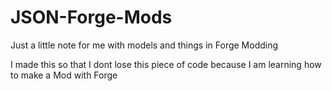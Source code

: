 # JSON-Forge-Mods
Just a little note for me with models and things in Forge Modding


I made this so that I dont lose this piece of code because I am learning how to make a Mod with Forge
